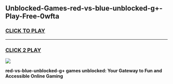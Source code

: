 
## Unblocked-Games-red-vs-blue-unblocked-g+-Play-Free-0wfta
<h3>
<a href="https://premium76.site?title=red-vs-blue-unblocked-g+&ref=24M">CLICK TO PLAY</a></h3>
<hr>

<h3>
<a href="https://premium76.site?title=red-vs-blue-unblocked-g+&ref=24M">CLICK 2 PLAY</a>
  
</h3>

<a href="https://premium76.site?title=red-vs-blue-unblocked-g+&ref=24M"><img src="https://clearcache.store/games.png"></a>


**red-vs-blue-unblocked-g+ games unblocked: Your Gateway to Fun and Accessible Online Gaming**
